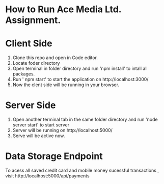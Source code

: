 # How to Run Ace Media Ltd. Assignment.

# Client Side 
1. Clone this repo and open in Code editor.
2. Locate foder directory
3. Open terminal in folder directory and run 'npm install' to intall all packages.
4. Run ' npm start' to start the application on http://localhost:3000/
5. Now the clent side will be running in your browser.



# Server Side 
1. Open another terminal tab in the same folder directory and run 'node server start' to start server
2. Server will be running  on http://localhost:5000/
3. Serve will be active now.



# Data Storage Endpoint
To acess all saved credit card and mobile money sucessful transactions , visit http://localhost:5000/api/payments





